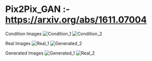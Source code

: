 # Pix2Pix_GAN :- https://arxiv.org/abs/1611.07004
Condition Images
![Condition_1](https://user-images.githubusercontent.com/76057253/111870531-50074a00-89ab-11eb-8b58-4f89978edbc2.png)
![Condition_2](https://user-images.githubusercontent.com/76057253/111870599-ab393c80-89ab-11eb-8134-cbf4a44ffd14.png)


Real Images
![Real_1](https://user-images.githubusercontent.com/76057253/111870565-79c07100-89ab-11eb-8eb3-3d48049cd195.png)
![Generated_2](https://user-images.githubusercontent.com/76057253/111870602-ad030000-89ab-11eb-98be-7611451f79d3.png)


Generated Images
![Generated_1](https://user-images.githubusercontent.com/76057253/111870581-9197f500-89ab-11eb-8917-3cc8535c32a5.png)
![Real_2](https://user-images.githubusercontent.com/76057253/111870604-ae342d00-89ab-11eb-976e-c634f4f69396.png)
